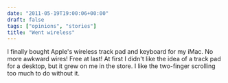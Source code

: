 ```yaml
---
date: "2011-05-19T19:00:06+00:00"
draft: false
tags: ["opinions", "stories"]
title: "Went wireless"
---
```

I finally bought Apple's wireless track pad and keyboard for my iMac. No more awkward wires! Free at last! At first I didn't like the idea of a track pad for a desktop, but it grew on me in the store. I like the two-finger scrolling too much to do without it.

